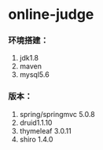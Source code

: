 # online-judge

### 环境搭建：
1. jdk1.8
2. maven
3. mysql5.6

### 版本：
1. spring/springmvc 5.0.8
2. druid1.1.10
3. thymeleaf 3.0.11
4. shiro 1.4.0


